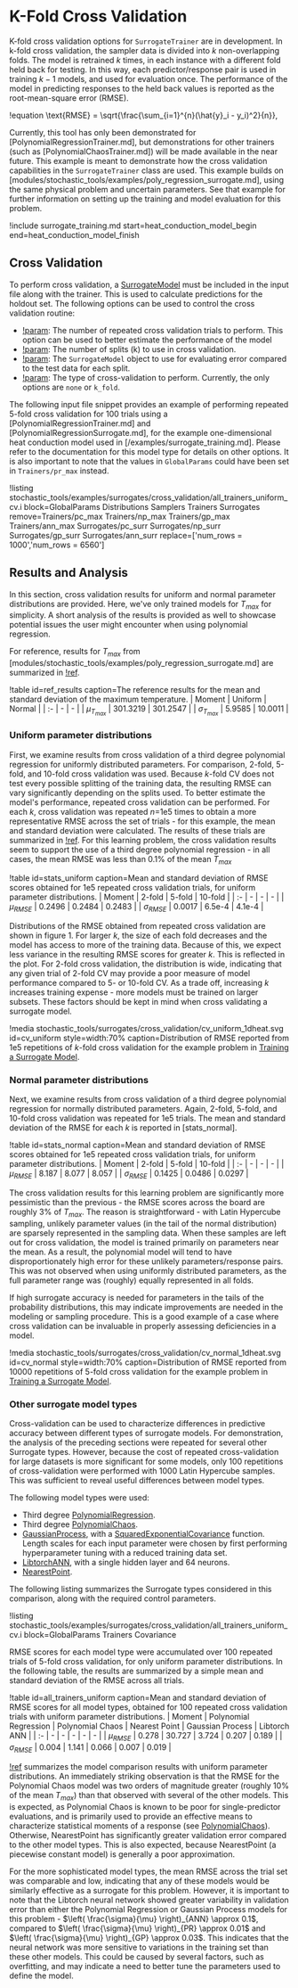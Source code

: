 # K-Fold Cross Validation

K-fold cross validation options for `SurrogateTrainer` are in development. In k-fold cross validation, the sampler data is divided into $k$ non-overlapping folds. The model is retrained $k$ times, in each instance with a different fold held back for testing. In this way, each predictor/response pair is used in training $k-1$ models, and used for evaluation once. The performance of the model in predicting responses to the held back values is reported as the root-mean-square error (RMSE).

!equation
\text{RMSE} = \sqrt{\frac{\sum_{i=1}^{n}(\hat{y}_i - y_i)^2}{n}},

Currently, this tool has only been demonstrated for [PolynomialRegressionTrainer.md], but demonstrations for other trainers (such as [PolynomialChaosTrainer.md]) will be made available in the near future. This example is meant to demonstrate how the cross validation capabilities in the `SurrogateTrainer` class are used. This example builds on [modules/stochastic_tools/examples/poly_regression_surrogate.md], using the same physical problem and uncertain parameters. See that example for further information on setting up the training and model evaluation for this problem.

!include surrogate_training.md start=heat_conduction_model_begin end=heat_conduction_model_finish

## Cross Validation

To perform cross validation, a [SurrogateModel](Surrogates/index.md) must be included in the input file along with the trainer. This is used to calculate predictions for the holdout set.  The following options can be used to control the cross validation routine:

- [!param](/Trainers/PolynomialRegressionTrainer/cv_n_trials): The number of repeated cross validation trials to perform.  This option can be used to better estimate the performance of the model
- [!param](/Trainers/PolynomialRegressionTrainer/cv_splits): The number of splits (k) to use in cross validation.
- [!param](/Trainers/PolynomialRegressionTrainer/cv_surrogate): The `SurrogateModel` object to use for evaluating error compared to the test data for each split.
- [!param](/Trainers/PolynomialRegressionTrainer/cv_type): The type of cross-validation to perform. Currently, the only options are `none` or `k_fold`.

The following input file snippet provides an example of performing repeated 5-fold cross validation for 100 trials using a [PolynomialRegressionTrainer.md] and [PolynomialRegressionSurrogate.md], for the example one-dimensional heat conduction model used in [/examples/surrogate_training.md]. Please refer to the documentation for this model type for details on other options. It is also important to note that the values in `GlobalParams` could have been set in `Trainers/pr_max` instead.

!listing stochastic_tools/examples/surrogates/cross_validation/all_trainers_uniform_cv.i block=GlobalParams Distributions Samplers Trainers Surrogates remove=Trainers/pc_max Trainers/np_max Trainers/gp_max Trainers/ann_max Surrogates/pc_surr Surrogates/np_surr Surrogates/gp_surr Surrogates/ann_surr replace=['num_rows = 1000','num_rows = 6560']

## Results and Analysis

In this section, cross validation results for uniform and normal parameter distributions are provided. Here, we've only trained models for $T_{max}$ for simplicity. A short analysis of the results is provided
as well to showcase potential issues the user might encounter when using polynomial regression.

For reference, results for $T_{max}$ from [modules/stochastic_tools/examples/poly_regression_surrogate.md] are summarized in [!ref](ref_results).

!table id=ref_results caption=The reference results for the mean and standard deviation of the maximum temperature.
| Moment | Uniform | Normal |
| :- | - | - |
| $\mu_{T_{max}}$ | 301.3219 | 301.2547 |
| $\sigma_{T_{max}}$ | 5.9585 | 10.0011 |

### Uniform parameter distributions

First, we examine results from cross validation of a third degree polynomial regression for uniformly distributed parameters. For comparison, 2-fold, 5-fold, and 10-fold cross validation was used. Because $k$-fold CV does not test every possible splitting of the training data, the resulting RMSE can vary significantly depending on the splits used. To better estimate the model's performance, repeated cross validation can be performed. For each $k$, cross validation was repeated $n$=1e5 times to obtain a more representative RMSE across the set of trials - for this example, the mean and standard deviation were calculated. The results of these trials are summarized in [!ref](stats_uniform). For this learning problem, the cross validation results seem to support the use of a third degree polynomial regression - in all cases, the mean RMSE was less than 0.1% of the mean $T_{max}$

!table id=stats_uniform caption=Mean and standard deviation of RMSE scores obtained for 1e5 repeated cross validation trials, for uniform parameter distributions.
| Moment           | 2-fold    | 5-fold      | 10-fold   |
| :-               | -         | -           | -         |
| $\mu_{RMSE}$     | 0.2496    | 0.2484      | 0.2483    |
| $\sigma_{RMSE}$  | 0.0017    | 6.5e-4      | 4.1e-4    |

Distributions of the RMSE obtained from repeated cross validation are shown in figure 1. For larger $k$, the size of each fold decreases and the model has access to more of the training data. Because of this, we expect less variance in the resulting RMSE scores for greater $k$. This is reflected in the plot. For 2-fold cross validation, the distribution is wide, indicating that any given trial of 2-fold CV may provide a poor measure of model performance compared to 5- or 10-fold CV. As a trade off, increasing $k$ increases training expense - more models must be trained on larger subsets. These factors should be kept in mind when cross validating a surrogate model.

!media stochastic_tools/surrogates/cross_validation/cv_uniform_1dheat.svg id=cv_uniform style=width:70% caption=Distribution of RMSE reported from 1e5 repetitions of $k$-fold cross validation for the example problem in [Training a Surrogate Model](/examples/surrogate_training.md).

### Normal parameter distributions

Next, we examine results from cross validation of a third degree polynomial regression for normally distributed parameters. Again, 2-fold, 5-fold, and 10-fold cross validation was repeated for 1e5 trials. The mean and standard deviation of the RMSE for each $k$ is reported in [stats_normal].

!table id=stats_normal caption=Mean and standard deviation of RMSE scores obtained for 1e5 repeated cross validation trials, for uniform parameter distributions.
| Moment          | 2-fold    | 5-fold      | 10-fold   |
| :-              | -         | -           | -         |
| $\mu_{RMSE}$    | 8.187     | 8.077       | 8.057     |
| $\sigma_{RMSE}$  | 0.1425    | 0.0486      | 0.0297    |

The cross validation results for this learning problem are significantly more pessimistic than the previous - the RMSE scores across the board are roughly 3% of $T_{max}$. The reason is straightforward - with Latin Hypercube sampling, unlikely parameter values (in the tail of the normal distribution) are sparsely represented in the sampling data. When these samples are left out for cross validation, the model is trained primarily on parameters near the mean. As a result, the polynomial model will tend to have disproportionately high error for these unlikely parameters/response pairs. This was not observed when using uniformly distributed parameters, as the full parameter range was (roughly) equally represented in all folds.

If high surrogate accuracy is needed for parameters in the tails of the probability distributions, this may indicate improvements are needed in the modeling or sampling procedure. This is a good example of a case where cross validation can be invaluable in properly assessing deficiencies in a model.

!media stochastic_tools/surrogates/cross_validation/cv_normal_1dheat.svg id=cv_normal style=width:70% caption=Distribution of RMSE reported from 10000 repetitions of 5-fold cross validation for the example problem in [Training a Surrogate Model](/examples/surrogate_training.md).

### Other surrogate model types

Cross-validation can be used to characterize differences in predictive accuracy between different types of surrogate models. For demonstration, the analysis of the preceding sections were repeated for several other Surrogate types. However, because the cost of repeated cross-validation for large datasets is more significant for some models, only 100 repetitions of cross-validation were performed with 1000 Latin Hypercube samples. This was sufficient to reveal useful differences between model types.

The following model types were used:

- Third degree [PolynomialRegression](source/surrogates/PolynomialRegressionTrainer.md).
- Third degree [PolynomialChaos](source/surrogates/PolynomialChaos.md).
- [GaussianProcess](source/surrogates/GaussianProcessTrainer.md), with a [SquaredExponentialCovariance](source/surrogates/SquaredExponentialCovariance.md) function. Length scales for each input parameter were chosen by first performing hyperparameter tuning with a reduced training data set.
- [LibtorchANN](source/libtorch/surrogates/LibtorchANNTrainer.md), with a single hidden layer and 64 neurons.
- [NearestPoint](source/surrogates/NearestPointTrainer.md).

The following listing summarizes the Surrogate types considered in this comparison, along with the required control parameters.

!listing stochastic_tools/examples/surrogates/cross_validation/all_trainers_uniform_cv.i block=GlobalParams Trainers Covariance

RMSE scores for each model type were accumulated over 100 repeated trials of 5-fold cross validation, for only uniform parameter distributions. In the following table, the results are summarized by a simple mean and standard deviation of the RMSE across all trials.

!table id=all_trainers_uniform caption=Mean and standard deviation of RMSE scores for all model types, obtained for 100 repeated cross validation trials with uniform parameter distributions.
| Moment          | Polynomial Regression  | Polynomial Chaos     | Nearest Point | Gaussian Process   | Libtorch ANN |
| :-              | -         | -           | -         | -           | -         |
| $\mu_{RMSE}$    | 0.278     | 30.727      | 3.724     | 0.207       | 0.189     |
| $\sigma_{RMSE}$  | 0.004   | 1.141     | 0.066    |  0.007     | 0.019    |

[!ref](all_trainers_uniform) summarizes the model comparison results with uniform parameter distributions. An immediately striking observation is that the RMSE for the Polynomial Chaos model was two orders of magnitude greater (roughly 10% of the mean $T_{max}$) than that observed with several of the other models. This is expected, as Polynomial Chaos is known to be poor for single-predictor evaluations, and is primarily used to provide an effective means to characterize statistical moments of a response (see [PolynomialChaos](source/surrogates/PolynomialChaos.md)). Otherwise, NearestPoint has significantly greater validation error compared to the other model types. This is also expected, because NearestPoint (a piecewise constant model) is generally a poor approximation.

For the more sophisticated model types, the mean RMSE across the trial set was comparable and low, indicating that any of these models would be similarly effective as a surrogate for this problem. However, it is important to note that the Libtorch neural network showed greater variability in validation error than either the Polynomial Regression or Gaussian Process models for this problem - $\left( \frac{\sigma}{\mu} \right)_{ANN} \approx 0.1$, compared to $\left( \frac{\sigma}{\mu} \right)_{PR} \approx 0.01$ and $\left( \frac{\sigma}{\mu} \right)_{GP} \approx 0.03$. This indicates that the neural network was more sensitive to variations in the training set than these other models. This could be caused by several factors, such as overfitting, and may indicate a need to better tune the parameters used to define the model.
